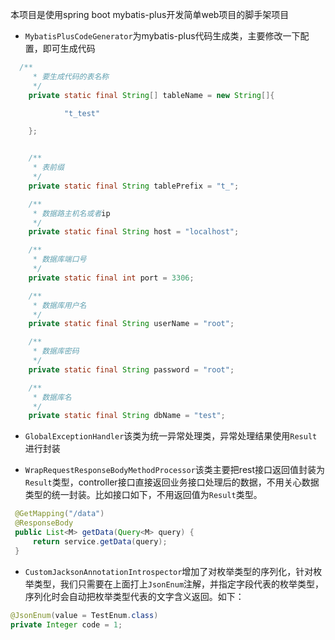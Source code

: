 本项目是使用spring boot mybatis-plus开发简单web项目的脚手架项目

- `MybatisPlusCodeGenerator`为mybatis-plus代码生成类，主要修改一下配置，即可生成代码

```java
  /**
     * 要生成代码的表名称
     */
    private static final String[] tableName = new String[]{

            "t_test"

    };


    /**
     * 表前缀
     */
    private static final String tablePrefix = "t_";

    /**
     * 数据路主机名或者ip
     */
    private static final String host = "localhost";

    /**
     * 数据库端口号
     */
    private static final int port = 3306;

    /**
     * 数据库用户名
     */
    private static final String userName = "root";

    /**
     * 数据库密码
     */
    private static final String password = "root";

    /**
     * 数据库名
     */
    private static final String dbName = "test";
```



- `GlobalExceptionHandler`该类为统一异常处理类，异常处理结果使用`Result`进行封装

- `WrapRequestResponseBodyMethodProcessor`该类主要把rest接口返回值封装为`Result`类型，controller接口直接返回业务接口处理后的数据，不用关心数据类型的统一封装。比如接口如下，不用返回值为`Result`类型。

 ```java
  @GetMapping("/data")
  @ResponseBody
  public List<M> getData(Query<M> query) {
      return service.getData(query);
  }
 ```

- `CustomJacksonAnnotationIntrospector`增加了对枚举类型的序列化，针对枚举类型，我们只需要在上面打上`JsonEnum`注解，并指定字段代表的枚举类型，序列化时会自动把枚举类型代表的文字含义返回。如下：

```java
@JsonEnum(value = TestEnum.class)
private Integer code = 1;
```

